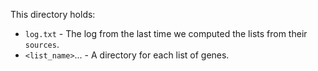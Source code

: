 This directory holds:

* `log.txt` - The log from the last time we computed the lists from their `sources`.
* `<list_name>`... - A directory for each list of genes.
